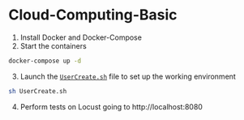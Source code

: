 # Cloud-Computing-Basic

1. Install Docker and Docker-Compose
2. Start the containers
```bash
docker-compose up -d
```
3. Launch the [`UserCreate.sh`](UserCreate.sh) file to set up the working environment
```bash
sh UserCreate.sh
```
4. Perform tests on Locust going to http://localhost:8080 
